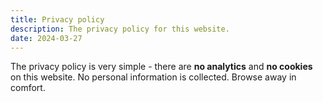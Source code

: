 ```yaml
---
title: Privacy policy
description: The privacy policy for this website.
date: 2024-03-27
---
```


The privacy policy is very simple - there are **no analytics** and **no cookies** on this website. No personal information is collected. Browse away in comfort.
